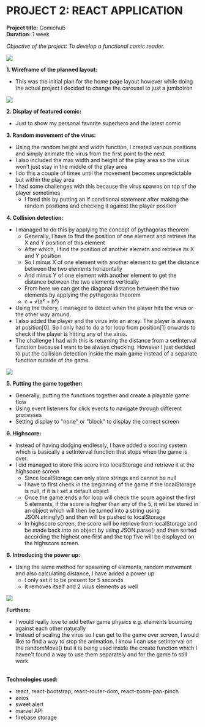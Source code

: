 <h1>PROJECT 2: REACT APPLICATION</h1> 

**Project title:** Comichub <br>
**Duration:** 1 week <br>

_Objective of the project: To develop a functional comic reader._ <br>

<img src="https://i.ibb.co/PWwkK6y/logo.png" />

**1. Wireframe of the planned layout:**
   - This was the initial plan for the home page layout however while doing the actual project I decided to change the carousel to just a jumbotron
   <img src="https://i.ibb.co/jMBfLw9/Home-1.png" />

**2. Display of featured comic: <br>**
   - Just to show my personal favorite superhero and the latest comic
  
**3. Random movement of the virus: <br>**
   - Using the random height and width function, I created various positions and simply animate the virus from the first point to the next
   - I also included the max width and height of the play area so the virus won't just stay in the middle of the play area
   - I do this a couple of times until the movement becomes unpredictable but within the play area
   - I had some challenges with this because the virus spawns on top of the player sometimes
      - I fixed this by putting an if conditional statement after making the random positions and checking it against the player position
      
**4. Collision detection: <br>**
  - I managed to do this by applying the concept of pythagoras theorem
      - Generally, I have to find the position of one element and retrieve the X and Y position of this element
      - After which, I find the position of another elemetn and retrieve its X and Y position
      - So I minus X of one element with another element to get the distance between the two elements horizontally
      - And minus Y of one element with another element to get the distance between the two elements vertically
      - From here we can get the diagonal distance between the two elements by applying the pythagoras theorem
      - c = √(a² + b²)
  - Using the theory, I managed to detect when the player hits the virus or the other way around.
  - I also added the player and the virus into an array. The player is always at position[0]. So I only had to do a for loop from position[1] onwards to check if the player is hitting any of the virus.
  - The challenge I had with this is returning the distance from a setInterval function because I want to be always checking. However I just decided to put the collision detection inside the main game instead of a separate function outside of the game.
  
<img src="https://pics.ballmemes.com/a2-b2-c2-the-pythagorean-theorem-is-still-just-a-6177788.png">
 
**5. Putting the game together: <br>** 
  - Generally, putting the functions together and create a playable game flow
  - Using event listeners for click events to navigate through different processes
  - Setting display to "none" or "block" to display the correct screen
  
**6. Highscore: <br>** 
  - Instead of having dodging endlessly, I have added a scoring system which is basically a setInterval function that stops when the game is over.
  - I did managed to store this score into localStorage and retrieve it at the highscore screen
      - Since localStorage can only store strings and cannot be null
      - I have to first check in the beginning of the game if the localStorage is null, if it is I set a default object
      - Once the game ends a for loop will check the score against the first 5 elements, if the score is higher than any of the 5, it will be stored in an object which will then be turned into a string using JSON.stringfy() and then will be pushed to localStorage
      - In highscore screen, the score will be retrieve from localStorage and be made back into an object by using JSON.parse() and then sorted according the highest one first and the top five will be displayed on the highscore screen. 

**6. Introducing the power up: <br>** 
   - Using the same method for spawning of elements, random movement and also calculating distance, I have added a power up
      - I only set it to be present for 5 seconds
      - It removes itself and 2 virus elements as well

<img src="https://encrypted-tbn0.gstatic.com/images?q=tbn%3AANd9GcSbUm5Zv7meUWJr_85uOFdGVqLERd8Dn63CMw&usqp=CAU">

**Furthers: <br>**
   - I would really love to add better game physics e.g. elements bouncing against each other naturally
   - Instead of scaling the virus so I can get to the game over screen, I would like to find a way to stop the animation. I know I can use setInterval on the randomMove() but it is being used inside the create function which I haven't found a way to use them separately and for the game to still work
<br><br>


**Technologies used:** <br>
- react, react-bootstrap, react-router-dom, react-zoom-pan-pinch
- axios
- sweet alert
- marvel API
- firebase storage